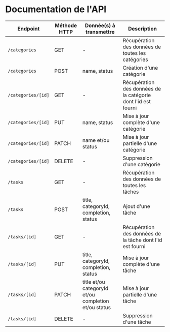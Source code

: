 # Documentation de l'API

| Endpoint | Méthode HTTP | Donnée(s) à transmettre | Description |
|--|--|--|--|
| `/categories` | GET | - | Récupération des données de toutes les catégories |
| `/categories` | POST | name, status | Création d'une catégorie |
| `/categories/[id]` | GET | - | Récupération des données de la catégorie dont l'id est fourni |
| `/categories/[id]` | PUT | name, status | Mise à jour complète d'une catégorie |
| `/categories/[id]` | PATCH | name et/ou status | Mise à jour partielle d'une catégorie |
| `/categories/[id]` | DELETE | - | Suppression d'une catégorie |
| `/tasks` | GET | - | Récupération des données de toutes les tâches |
| `/tasks` | POST | title, categoryId, completion, status | Ajout d'une tâche |
| `/tasks/[id]` | GET | - | Récupération des données de la tâche dont l'id est fourni |
| `/tasks/[id]` | PUT | title, categoryId, completion, status | Mise à jour complète d'une tâche |
| `/tasks/[id]` | PATCH | title et/ou categoryId et/ou completion et/ou status | Mise à jour partielle d'une tâche |
| `/tasks/[id]` | DELETE | - | Suppression d'une tâche |
